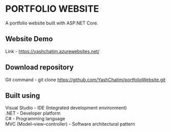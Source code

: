 **PORTFOLIO WEBSITE**
===
A portfolio website built with ASP.NET Core.

**Website Demo**
---
Link - https://yashchatim.azurewebsites.net/

**Download repository**
---
Git command - git clone https://github.com/YashChatim/portfolioWebsite.git

**Built using**
---
Visual Studio - IDE (Integrated development environment)  
.NET -  Developer platform  
C# - Programming language  
MVC (Model–view–controller) - Software architectural pattern    